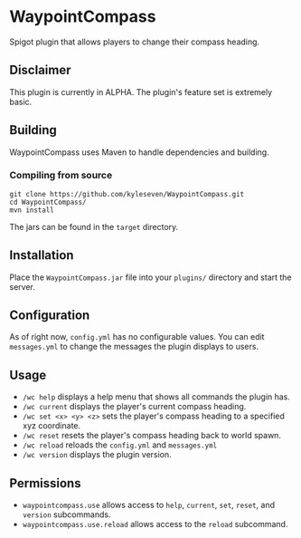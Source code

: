 # WaypointCompass
Spigot plugin that allows players to change their compass heading.

## Disclaimer
This plugin is currently in ALPHA. The plugin's feature set is extremely basic.

## Building

WaypointCompass uses Maven to handle dependencies and building.

### Compiling from source

    git clone https://github.com/kyleseven/WaypointCompass.git
    cd WaypointCompass/
    mvn install
    
The jars can be found in the `target` directory.

## Installation

Place the `WaypointCompass.jar` file into your `plugins/` directory and start the server.

## Configuration

As of right now, `config.yml` has no configurable values.
You can edit `messages.yml` to change the messages the plugin displays to users.

## Usage

- `/wc help` displays a help menu that shows all commands the plugin has.
- `/wc current` displays the player's current compass heading.
- `/wc set <x> <y> <z>` sets the player's compass heading to a specified xyz coordinate.
- `/wc reset` resets the player's compass heading back to world spawn.
- `/wc reload` reloads the `config.yml` and `messages.yml`
- `/wc version` displays the plugin version.

## Permissions

- `waypointcompass.use` allows access to `help`, `current`, `set`, `reset`, and `version` subcommands.
- `waypointcompass.use.reload` allows access to the `reload` subcommand.
